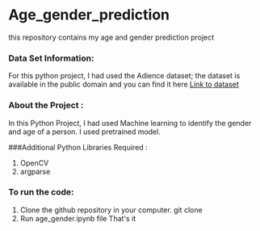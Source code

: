 # Age_gender_prediction
this repository contains my age and gender prediction project 

### Data Set Information:
For this python project, I had used the Adience dataset; the dataset is available in the public domain and you can find it here
[Link to dataset](https://www.kaggle.com/ttungl/adience-benchmark-gender-and-age-classification)

### About the Project : 
In this Python Project, I had used Machine learning to identify the  gender and age of a person. I used pretrained model.

###Additional Python Libraries Required :
1. OpenCV
2. argparse

### To run the code:
1. Clone the github repository in your computer. git clone
2. Run age_gender.ipynb file That's it
